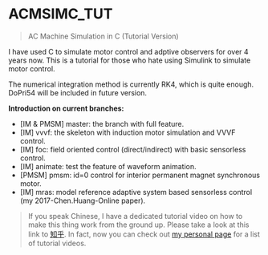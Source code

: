 # ACMSIMC_TUT
> AC Machine Simulation in C (Tutorial Version)

I have used C to simulate motor control and adptive observers for over 4 years now.
This is a tutorial for those who hate using Simulink to simulate motor control.

The numerical integration method is currently RK4, which is quite enough. 
DoPri54 will be included in future version.

**Introduction on current branches:**
- [IM & PMSM] master: the branch with full feature.
- [IM] vvvf: the skeleton with induction motor simulation and VVVF control.
- [IM] foc: field oriented control (direct/indirect) with basic sensorless control.
- [IM] animate: test the feature of waveform animation.
- [PMSM] pmsm: id=0 control for interior permanent magnet synchronous motor.
- [IM] mras: model reference adaptive system based sensorless control (my 2017-Chen.Huang-Online paper).

> If you speak Chinese, I have a dedicated tutorial video on how to make this thing work from the ground up.
> Please take a look at this link to [知乎](https://zhuanlan.zhihu.com/p/64445558).
> In fact, now you can check out [my personal page](https://horychen.github.io) for a list of tutorial videos.
